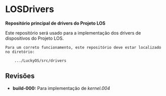 # LOSDrivers #
**Repositório principal de drivers do Projeto LOS**

Este repositório será usado para a implementação dos drivers de dispositivos do Projeto LOS.

```
Para um correto funcionamento, este repositório deve estar localizado no diretório:

	.../LuckyOS/src/drivers
```

## Revisões ##

* **build-000:** Para implementação de *kernel.004*
